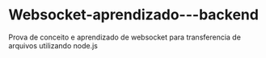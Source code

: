 # Websocket-aprendizado---backend
Prova de conceito e aprendizado de websocket para transferencia de arquivos utilizando node.js
